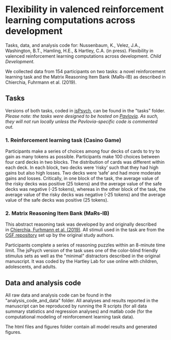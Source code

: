 # Flexibility in valenced reinforcement learning computations across development
Tasks, data, and analysis code for: Nussenbaum, K., Velez, J.A., Washington, B.T., Hamling, H.E., & Hartley, C.A. (in press). Flexibility in valenced reinforcement learning computations across development. *Child Development.*

We collected data from 154 participants on two tasks: a novel reinforcement learning task
and the Matrix Reasoning Item Bank (MaRs-IB) as described in Chierchia, Fuhrmann et al. (2019). 

## Tasks
Versions of both tasks, coded in [jsPsych](https://www.jspsych.org/), can be found in the "tasks" folder.
_Please note: the tasks were designed to be hosted on [Pavlovia](https://pavlovia.org/). As such, they will not run locally unless the Pavlovia-specific code is commented out._ 

### 1. Reinforcement learning task (Casino Game)
Participants make a series of choices among four decks of cards to try to gain as many tokens as possible. Participants make 100 choices between four card decks in two blocks. The distribution of cards was different within each deck. In each block, two decks were ‘risky’ such that they had high gains but also high losses. Two decks were ‘safe’ and had more moderate gains and losses. Critically, in one block of the task, the average value of the risky decks was positive (25 tokens) and the average value of the safe decks was negative (-25 tokens), whereas in the other block of the task, the average value of the risky decks was negative (-25 tokens) and the average value of the safe decks was positive (25 tokens). 

### 2. Matrix Reasoning Item Bank (MaRs-IB)
This abstract reasoning task was developed by and originally described in [Chierchia, Furhmann et al. (2019)](https://royalsocietypublishing.org/doi/10.1098/rsos.190232). All stimuli used in the task are from the [OSF repository](https://osf.io/g96f4/) set up by the original study authors.

Participants complete a series of reasoning puzzles within an 8-minute time limit.
The jsPsych version of the task uses one of the color-blind friendly stimulus sets as well as the "minimal" distractors described in the original manuscript. It was coded by the Hartley Lab for use online with children, adolescents, and adults.

## Data and analysis code
All raw data and analysis code can be found in the "analysis_code_and_data" folder. All analyses and results reported in the manuscript can be reproduced by running the R scripts (for all data summary statistics and regression analyses) and matlab code (for the computational modeling of reinforcement learning task data). 

The html files and figures folder contain all model results and generated figures. 